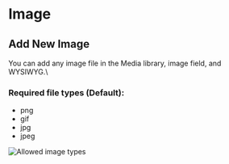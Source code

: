 # Image

## Add New Image&#x20;

You can add any image file in the Media library, image field, and WYSIWYG.\


### Required file types (Default):

* png
* gif&#x20;
* jpg&#x20;
* jpeg

![Allowed image types](<../../../../.gitbook/assets/Add Image \_ varbase9003d1.png>)


